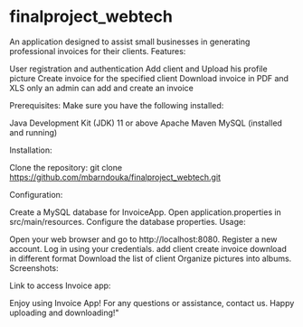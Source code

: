 # finalproject_webtech
An application designed to assist small businesses in generating professional invoices for their clients.
Features:

User registration and authentication
Add client and Upload his profile picture
Create invoice for the specified client
Download invoice in PDF and XLS
only an admin can add and create an invoice

Prerequisites:
Make sure you have the following installed:

Java Development Kit (JDK) 11 or above
Apache Maven
MySQL (installed and running)

Installation:

Clone the repository: git clone https://github.com/mbarndouka/finalproject_webtech.git

Configuration:

Create a MySQL database for InvoiceApp.
Open application.properties in src/main/resources.
Configure the database properties.
Usage:

Open your web browser and go to http://localhost:8080.
Register a new account.
Log in using your credentials.
add client
create invoice
download in different format
Download the list of client
Organize pictures into albums.
Screenshots:


Link to access Invoice app:

Enjoy using Invoice App! For any questions or assistance, contact us. Happy uploading and downloading!"
